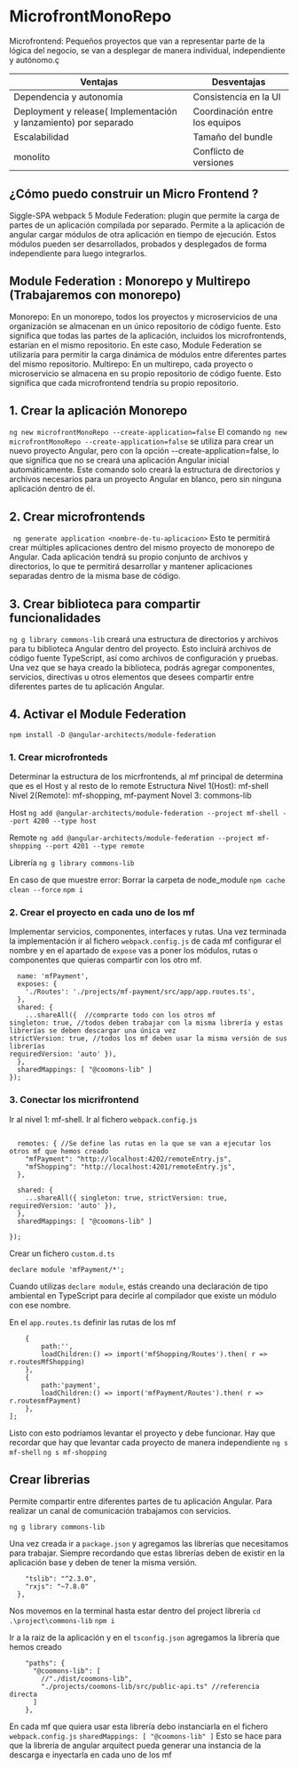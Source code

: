 # MicrofrontMonoRepo

Microfrontend: Pequeños proyectos que van a representar parte de la lógica del negocio, se van a desplegar de manera individual, independiente y autónomo.ç

| Ventajas | Desventajas |
|----------|----------|
| Dependencia y autonomía    | Consistencia en la UI   |
| Deployment y release( Implementación y lanzamiento) por separado    | Coordinación entre los equipos   |
| Escalabilidad    | Tamaño del bundle   |
|  monolito  | Conflicto de versiones  |


## ¿Cómo puedo construir un Micro Frontend ?
Siggle-SPA
webpack 5 Module Federation: plugin que permite la carga de partes de un aplicación compilada por separado. Permite a la aplicación de angular cargar módulos de otra aplicación en tiempo de ejecución. Estos módulos pueden ser desarrollados, probados y desplegados de forma independiente para luego integrarlos.


## Module Federation : Monorepo y Multirepo (Trabajaremos con monorepo)
Monorepo: En un monorepo, todos los proyectos y microservicios de una organización se almacenan en un único repositorio de código fuente. Esto significa que todas las partes de la aplicación, incluidos los microfrontends, estarían en el mismo repositorio. En este caso, Module Federation se utilizaría para permitir la carga dinámica de módulos entre diferentes partes del mismo repositorio.
Multirepo: En un multirepo, cada proyecto o microservicio se almacena en su propio repositorio de código fuente. Esto significa que cada microfrontend tendría su propio repositorio.


## 1. Crear la aplicación Monorepo
`ng new microfrontMonoRepo --create-application=false`
El comando ``ng new microfrontMonoRepo --create-application=false`` se utiliza para crear un nuevo proyecto Angular, pero con la opción --create-application=false, lo que significa que no se creará una aplicación Angular inicial automáticamente. Este comando solo creará la estructura de directorios y archivos necesarios para un proyecto Angular en blanco, pero sin ninguna aplicación dentro de él. 

## 2. Crear microfrontends
` ng generate application <nombre-de-tu-aplicacion>`
Esto te permitirá crear múltiples aplicaciones dentro del mismo proyecto de monorepo de Angular. Cada aplicación tendrá su propio conjunto de archivos y directorios, lo que te permitirá desarrollar y mantener aplicaciones separadas dentro de la misma base de código.

## 3. Crear biblioteca para compartir funcionalidades
`ng g library commons-lib`
creará una estructura de directorios y archivos para tu biblioteca Angular dentro del proyecto. Esto incluirá archivos de código fuente TypeScript, así como archivos de configuración y pruebas. Una vez que se haya creado la biblioteca, podrás agregar componentes, servicios, directivas u otros elementos que desees compartir entre diferentes partes de tu aplicación Angular.

## 4. Activar el Module Federation
`npm install -D @angular-architects/module-federation `

### 1. Crear microfronteds
Determinar la estructura de los micrfrontends, al mf principal de determina que es el Host y al resto de lo remote
Estructura
Nivel 1(Host): mf-shell
Nivel 2(Remote): mf-shopping, mf-payment
Novel 3: commons-lib

Host
`ng add @angular-architects/module-federation --project mf-shell --port 4200 --type host`

Remote
`ng add @angular-architects/module-federation --project mf-shopping --port 4201 --type remote`


Librería
`ng g library commons-lib`

En caso de que muestre error: 
Borrar la carpeta de node_module
`npm cache clean --force`
`npm i`

### 2. Crear el proyecto en cada uno de los mf
Implementar servicios, componentes, interfaces y rutas. Una vez terminada la implementación ir al fichero `webpack.config.js` de cada mf configurar el nombre y en el apartado de `expose`  vas a poner los módulos, rutas o componentes que quieras compartir con los otro mf.
```module.exports = withModuleFederationPlugin({
  name: 'mfPayment',
  exposes: { 
    './Routes': './projects/mf-payment/src/app/app.routes.ts',
  },
  shared: {
    ...shareAll({  //comprarte todo con los otros mf
singleton: true, //todos deben trabajar con la misma librería y estas librerías se deben descargar una única vez
strictVersion: true, //todos los mf deben usar la misma versión de sus librerías
requiredVersion: 'auto' }),
  },
  sharedMappings: [ "@coomons-lib" ]
});
```
### 3. Conectar los micrifrontend
Ir al nivel 1: mf-shell. Ir al fichero `webpack.config.js`

```module.exports = withModuleFederationPlugin({

  remotes: { //Se define las rutas en la que se van a ejecutar los otros mf que hemos creado
    "mfPayment": "http://localhost:4202/remoteEntry.js",
    "mfShopping": "http://localhost:4201/remoteEntry.js",    
  },

  shared: {
    ...shareAll({ singleton: true, strictVersion: true, requiredVersion: 'auto' }),
  },
  sharedMappings: [ "@coomons-lib" ]

});
```
Crear un fichero `custom.d.ts`
```declare module 'mfShopping/*';
declare module 'mfPayment/*';
```
Cuando utilizas ``declare module``, estás creando una declaración de tipo ambiental en TypeScript para decirle al compilador que existe un módulo con ese nombre.

En el `app.routes.ts` definir las rutas de los mf

```export const routes: Routes = [
    {
        path:'',
        loadChildren:() => import('mfShopping/Routes').then( r => r.routesMfShopping)
    },
    {
        path:'payment',
        loadChildren:() => import('mfPayment/Routes').then( r => r.routesmfPayment)
    },
];
```

Listo con esto podríamos levantar el proyecto y debe funcionar. Hay que recordar que hay que levantar cada proyecto de manera independiente 
`ng s mf-shell`
`ng s mf-shopping`

## Crear librerias
Permite compartir entre diferentes partes de tu aplicación Angular. Para realizar un canal de comunicación trabajamos con servicios.

`ng g library commons-lib`

Una vez creada ir a `package.json` y agregamos las librerías que necesitamos para trabajar. Siempre recordando que estas librerías deben de existir en la aplicación base y deben de tener la misma versión.
```"dependencies": {
    "tslib": "^2.3.0",
    "rxjs": "~7.8.0"
  },
```
Nos movemos en la terminal hasta estar dentro del project librería
`cd .\project\commons-lib`
`npm i`

Ir a la raiz de la aplicación y en el `tsconfig.json` agregamos la librería que hemos creado
```"compilerOptions": {
    "paths": {
      "@coomons-lib": [
        //"./dist/coomons-lib",
        "./projects/coomons-lib/src/public-api.ts" //referencia directa
      ]
    },
```
En cada mf que quiera usar esta librería debo instanciarla en el fichero `webpack.config.js`
`sharedMappings: [ "@coomons-lib" ]`
Esto se hace para que la librería de angular arquitect pueda generar una instancia de la descarga e inyectarla en cada uno de los mf

